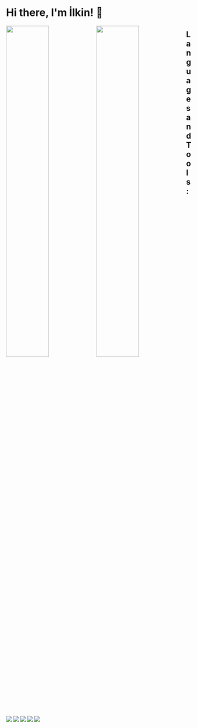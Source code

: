 # Hi there, I'm İlkin! 👋

<img align="left" width="48%" src="https://github-readme-stats.vercel.app/api?username=IlkinSamadbayli&show_icons=true&theme=radical"/>

<img align="left" width="48%" src="https://github-readme-stats.vercel.app/api/top-langs/?username=IlkinSamadbayli&layout=compact"/>


## Languages and Tools:

<img align="left" src="https://img.shields.io/badge/Flutter-%2302569B.svg?style=for-the-badge&logo=Flutter&logoColor=white"/>
<img align="left" src="https://img.shields.io/badge/dart-%230175C2.svg?style=for-the-badge&logo=dart&logoColor=white"/>
<img align="left" src="https://img.shields.io/badge/Trello-%23026AA7.svg?style=for-the-badge&logo=Trello&logoColor=white"/>
<img align="left" src="https://img.shields.io/badge/Discord-%235865F2.svg?style=for-the-badge&logo=discord&logoColor=white"/>
<img align="left" src="https://img.shields.io/badge/git-%23F05033.svg?style=for-the-badge&logo=git&logoColor=white"/>

